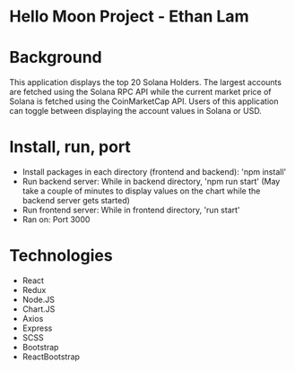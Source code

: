 # Hello Moon Project - Ethan Lam 

# Background
This application displays the top 20 Solana Holders. The largest accounts are fetched using the Solana RPC API while the current market price of Solana is fetched using the CoinMarketCap API. Users of this application can toggle between displaying the account values in Solana or USD. 

# Install, run, port
- Install packages in each directory (frontend and backend): 'npm install'
- Run backend server: While in backend directory, 'npm run start' (May take a couple of minutes to display values on the chart while the backend server gets started)
- Run frontend server: While in frontend directory, 'run start' 
- Ran on: Port 3000


# Technologies
- React
- Redux
- Node.JS
- Chart.JS
- Axios
- Express
- SCSS
- Bootstrap
- ReactBootstrap